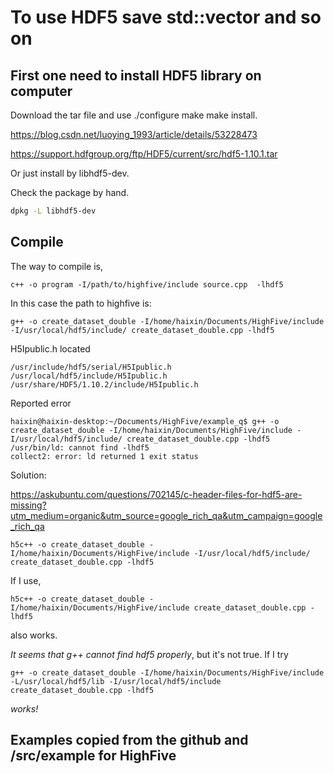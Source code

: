 # To use HDF5 save std::vector and so on

## First one need to install HDF5 library on computer

Download the tar file and use ./configure make make install.

<https://blog.csdn.net/luoying_1993/article/details/53228473>

<https://support.hdfgroup.org/ftp/HDF5/current/src/hdf5-1.10.1.tar>

Or just install by libhdf5-dev.

Check the package by hand.

```bash
dpkg -L libhdf5-dev
```

## Compile

The way to compile is,

```console
c++ -o program -I/path/to/highfive/include source.cpp  -lhdf5
```

In this case the path to highfive is:

```console
g++ -o create_dataset_double -I/home/haixin/Documents/HighFive/include -I/usr/local/hdf5/include/ create_dataset_double.cpp -lhdf5
```

H5Ipublic.h located

```console
/usr/include/hdf5/serial/H5Ipublic.h
/usr/local/hdf5/include/H5Ipublic.h
/usr/share/HDF5/1.10.2/include/H5Ipublic.h
```

Reported error

```console
haixin@haixin-desktop:~/Documents/HighFive/example_q$ g++ -o create_dataset_double -I/home/haixin/Documents/HighFive/include -I/usr/local/hdf5/include/ create_dataset_double.cpp -lhdf5
/usr/bin/ld: cannot find -lhdf5
collect2: error: ld returned 1 exit status
```

Solution:

<https://askubuntu.com/questions/702145/c-header-files-for-hdf5-are-missing?utm_medium=organic&utm_source=google_rich_qa&utm_campaign=google_rich_qa>

```console
h5c++ -o create_dataset_double -I/home/haixin/Documents/HighFive/include -I/usr/local/hdf5/include/ create_dataset_double.cpp -lhdf5
```

If I use,

```console
h5c++ -o create_dataset_double -I/home/haixin/Documents/HighFive/include create_dataset_double.cpp -lhdf5
```

also works.

_It seems that g++ cannot find hdf5 properly_, but it's not true. If I try

```console
g++ -o create_dataset_double -I/home/haixin/Documents/HighFive/include -L/usr/local/hdf5/lib -I/usr/local/hdf5/include create_dataset_double.cpp -lhdf5
```

_works!_

## Examples copied from the github and /src/example for HighFive

